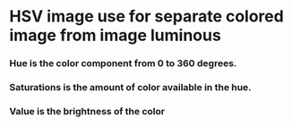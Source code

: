 <!-- HSV stands for Hue,Saturation and Value -->

# HSV image use for separate colored image from image luminous
### Hue is the color component from 0 to 360 degrees.

### Saturations is the amount of color available in the hue.

### Value is the brightness of the color